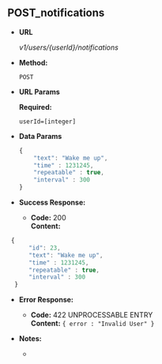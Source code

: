 **POST_notifications**
----
  

* **URL**

  _v1/users/{userId}/notifications_

* **Method:**
  
  `POST` 
  
*  **URL Params**

   **Required:**
 
   `userId=[integer]`


* **Data Params**

  ```javascript
  {
      "text": "Wake me up",
      "time" : 1231245,
      "repeatable" : true,
      "interval" : 300
  }
  ```

* **Success Response:** 

  * **Code:** 200 <br />
    **Content:** 
```javascript
 { 
      "id": 23,
      "text": "Wake me up",
      "time" : 1231245,
      "repeatable" : true,
      "interval" : 300
  }
```
 
* **Error Response:**

  * **Code:** 422 UNPROCESSABLE ENTRY <br />
    **Content:** `{ error : "Invalid User" }`


* **Notes:**
  
  -
